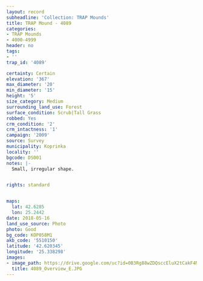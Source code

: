 ```yaml
---
layout: record
subheadline: 'Collection: TRAP Mounds'
title: TRAP Mound - 4089
categories:
- TRAP Mounds
- 4000-4999
header: no
tags:
- ''
trap_id: '4089'

certainty: Certain
elevation: '367'
max_diameter: '20'
min_diameter: '15'
height: '5'
size_category: Medium
surrounding_land_use: Forest
surface_condition: Scrub|Tall Grass
robbed: Yes
crm_condition: '2'
crm_intactness: '1'
campaign: '2009'
source: Survey
municipality: Koprinka
locality: ''
bgcode: DS001
notes: |-
  Small, irregular shape.


rights: standard


maps:
  lat: 42.6285
  lon: 25.2442
date: 2018-05-16
land_use_source: Photo
photo: Good
bg_code: KOP058M1
akb_code: '5510150'
latitude: '42.620345'
longitude: '25.338298'
images:
- image_path: https://drive.google.com/uc?id=0B3Rg88wZDQsccEluX2tCakF4MFE
  title: 4089_Overview_E.JPG
---
```

